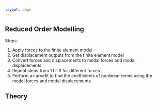 ```yaml
---
layout: page
---
```

## Reduced Order Modelling 
Steps:
1. Apply forces to the finite element model
2. Get displacement outputs from the finite element model
3. Convert forces and displacements to modal forces and modal displacements
4. Repeat steps from 1 till 3 for different forces
5. Perform a curvefit to find the coefficients of nonlinear terms using the modal forces and modal displacements
## Theory 

